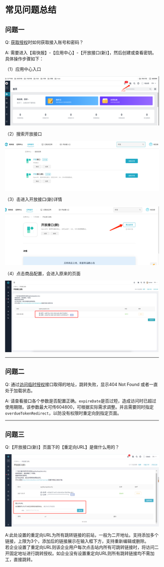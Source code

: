 # 常见问题总结

## 问题一
Q: [获取授权](auth)时如何获取接入账号和密码？

A: 需要进入【易快报】-【应用中心】-【开放接口(新)】，然后创建或查看密钥。具体操作步骤如下：<br/>

（1）应用中心入口

![如何获取验证码](images/getAccessTokenNew1.png)

（2）搜索开放接口

![如何获取验证码](images/getAccessTokenNew2.png)

（3）击进入开放接口(新)详情

![如何获取验证码](images/getAccessTokenNew3.png)

（4）点击商品配置，会进入原来的页面

![如何获取验证码](images/getToken2.png)

*****

## 问题二

Q: 通过[访问临时授权](temp-auth)接口取得的地址，跳转失败，显示404 Not Found 或者一直处于加载状态。

A: 请查看接口各个参数是否配置正确。`expireDate`是否过短，造成访问时已超过使用期限。该参数最大可传604800，可根据实际需求调整。并且需要同时指定`overdueTokenRedirect`，以防没有权限时重定向到指定页面。

*****

## 问题三

Q:【开放接口(新)】页面下的【重定向URL】是做什么用的？

![重定向URL](images/redirectURL.png)

A:此处设置的重定向URL为所有跳转链接的前站，一般为二开地址。支持添加多个链接，上限为3个，添加后的链接展示在输入框下方，支持重新编辑或删除。<br/>
若企业设置了重定向URL则该企业用户每次点击站内所有可跳转链接时，将访问二开固定地址进行跳转授权。如企业没有设置重定向URL则所有跳转链接均不需加工，直接跳转。

